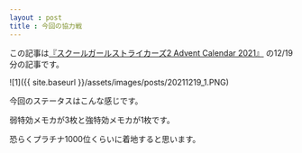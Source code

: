 ```yaml
---
layout : post
title : 今回の協力戦
---
```


この記事は[『スクールガールストライカーズ2 Advent Calendar 2021』](https://adventar.org/calendars/6322) の12/19分の記事です。

![1]({{ site.baseurl }}/assets/images/posts/20211219_1.PNG)

今回のステータスはこんな感じです。

弱特効メモカが3枚と強特効メモカが1枚です。

恐らくプラチナ1000位くらいに着地すると思います。
